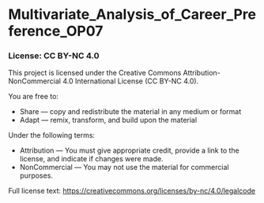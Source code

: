 # Multivariate_Analysis_of_Career_Preference_OP07


### License: CC BY-NC 4.0

This project is licensed under the Creative Commons Attribution-NonCommercial 4.0 International License (CC BY-NC 4.0).

You are free to:
- Share — copy and redistribute the material in any medium or format
- Adapt — remix, transform, and build upon the material

Under the following terms:
- Attribution — You must give appropriate credit, provide a link to the license, and indicate if changes were made.
- NonCommercial — You may not use the material for commercial purposes.

Full license text: https://creativecommons.org/licenses/by-nc/4.0/legalcode